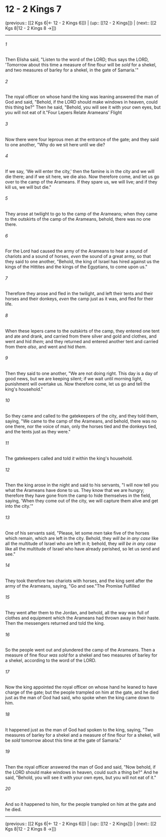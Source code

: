 # 12 - 2 Kings 7

(previous:: [[2 Kgs 6|← 12 - 2 Kings 6]]) | (up:: [[12 - 2 Kings]]) | (next:: [[2 Kgs 8|12 - 2 Kings 8 →]])

***


###### 1 
Then Elisha said, "Listen to the word of the LORD; thus says the LORD, 'Tomorrow about this time a measure of fine flour will be _sold_ for a shekel, and two measures of barley for a shekel, in the gate of Samaria.'" 

###### 2 
The royal officer on whose hand the king was leaning answered the man of God and said, "Behold, if the LORD should make windows in heaven, could this thing be?" Then he said, "Behold, you will see it with your own eyes, but you will not eat of it."Four Lepers Relate Arameans' Flight 

###### 3 
Now there were four leprous men at the entrance of the gate; and they said to one another, "Why do we sit here until we die? 

###### 4 
If we say, 'We will enter the city,' then the famine is in the city and we will die there; and if we sit here, we die also. Now therefore come, and let us go over to the camp of the Arameans. If they spare us, we will live; and if they kill us, we will but die." 

###### 5 
They arose at twilight to go to the camp of the Arameans; when they came to the outskirts of the camp of the Arameans, behold, there was no one there. 

###### 6 
For the Lord had caused the army of the Arameans to hear a sound of chariots and a sound of horses, _even_ the sound of a great army, so that they said to one another, "Behold, the king of Israel has hired against us the kings of the Hittites and the kings of the Egyptians, to come upon us." 

###### 7 
Therefore they arose and fled in the twilight, and left their tents and their horses and their donkeys, _even_ the camp just as it was, and fled for their life. 

###### 8 
When these lepers came to the outskirts of the camp, they entered one tent and ate and drank, and carried from there silver and gold and clothes, and went and hid _them_; and they returned and entered another tent and carried from there _also_, and went and hid _them_. 

###### 9 
Then they said to one another, "We are not doing right. This day is a day of good news, but we are keeping silent; if we wait until morning light, punishment will overtake us. Now therefore come, let us go and tell the king's household." 

###### 10 
So they came and called to the gatekeepers of the city, and they told them, saying, "We came to the camp of the Arameans, and behold, there was no one there, nor the voice of man, only the horses tied and the donkeys tied, and the tents just as they were." 

###### 11 
The gatekeepers called and told _it_ within the king's household. 

###### 12 
Then the king arose in the night and said to his servants, "I will now tell you what the Arameans have done to us. They know that we are hungry; therefore they have gone from the camp to hide themselves in the field, saying, 'When they come out of the city, we will capture them alive and get into the city.'" 

###### 13 
One of his servants said, "Please, let some _men_ take five of the horses which remain, which are left in the city. Behold, they _will be in any case_ like all the multitude of Israel who are left in it; behold, they _will be in any case_ like all the multitude of Israel who have already perished, so let us send and see." 

###### 14 
They took therefore two chariots with horses, and the king sent after the army of the Arameans, saying, "Go and see."The Promise Fulfilled 

###### 15 
They went after them to the Jordan, and behold, all the way was full of clothes and equipment which the Arameans had thrown away in their haste. Then the messengers returned and told the king. 

###### 16 
So the people went out and plundered the camp of the Arameans. Then a measure of fine flour _was sold_ for a shekel and two measures of barley for a shekel, according to the word of the LORD. 

###### 17 
Now the king appointed the royal officer on whose hand he leaned to have charge of the gate; but the people trampled on him at the gate, and he died just as the man of God had said, who spoke when the king came down to him. 

###### 18 
It happened just as the man of God had spoken to the king, saying, "Two measures of barley for a shekel and a measure of fine flour for a shekel, will be _sold_ tomorrow about this time at the gate of Samaria." 

###### 19 
Then the royal officer answered the man of God and said, "Now behold, if the LORD should make windows in heaven, could such a thing be?" And he said, "Behold, you will see it with your own eyes, but you will not eat of it." 

###### 20 
And so it happened to him, for the people trampled on him at the gate and he died.

***

(previous:: [[2 Kgs 6|← 12 - 2 Kings 6]]) | (up:: [[12 - 2 Kings]]) | (next:: [[2 Kgs 8|12 - 2 Kings 8 →]])
